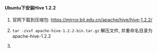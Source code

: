 #### Ubuntu下安装Hive 1.2.2

1. 官网下载到压缩包: https://mirror.bit.edu.cn/apache/hive/hive-1.2.2/

2. `tar -zvxf apache-hive-1.2.2-bin.tar.gz` 解压文件, 并重命名目录为
    apache-hive-1.2.2
    
3. 